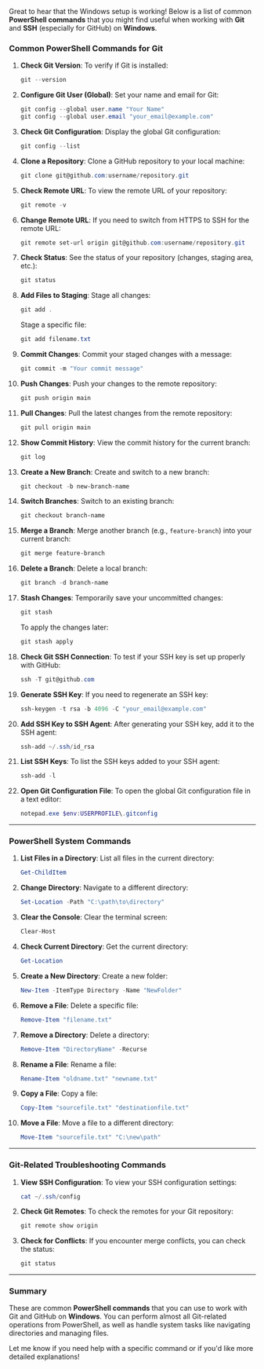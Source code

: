 Great to hear that the Windows setup is working! Below is a list of common **PowerShell commands** that you might find useful when working with **Git** and **SSH** (especially for GitHub) on **Windows**.

### **Common PowerShell Commands for Git**

1. **Check Git Version**:
   To verify if Git is installed:
   ```powershell
   git --version
   ```

2. **Configure Git User (Global)**:
   Set your name and email for Git:
   ```powershell
   git config --global user.name "Your Name"
   git config --global user.email "your_email@example.com"
   ```

3. **Check Git Configuration**:
   Display the global Git configuration:
   ```powershell
   git config --list
   ```

4. **Clone a Repository**:
   Clone a GitHub repository to your local machine:
   ```powershell
   git clone git@github.com:username/repository.git
   ```

5. **Check Remote URL**:
   To view the remote URL of your repository:
   ```powershell
   git remote -v
   ```

6. **Change Remote URL**:
   If you need to switch from HTTPS to SSH for the remote URL:
   ```powershell
   git remote set-url origin git@github.com:username/repository.git
   ```

7. **Check Status**:
   See the status of your repository (changes, staging area, etc.):
   ```powershell
   git status
   ```

8. **Add Files to Staging**:
   Stage all changes:
   ```powershell
   git add .
   ```
   Stage a specific file:
   ```powershell
   git add filename.txt
   ```

9. **Commit Changes**:
   Commit your staged changes with a message:
   ```powershell
   git commit -m "Your commit message"
   ```

10. **Push Changes**:
    Push your changes to the remote repository:
    ```powershell
    git push origin main
    ```

11. **Pull Changes**:
    Pull the latest changes from the remote repository:
    ```powershell
    git pull origin main
    ```

12. **Show Commit History**:
    View the commit history for the current branch:
    ```powershell
    git log
    ```

13. **Create a New Branch**:
    Create and switch to a new branch:
    ```powershell
    git checkout -b new-branch-name
    ```

14. **Switch Branches**:
    Switch to an existing branch:
    ```powershell
    git checkout branch-name
    ```

15. **Merge a Branch**:
    Merge another branch (e.g., `feature-branch`) into your current branch:
    ```powershell
    git merge feature-branch
    ```

16. **Delete a Branch**:
    Delete a local branch:
    ```powershell
    git branch -d branch-name
    ```

17. **Stash Changes**:
    Temporarily save your uncommitted changes:
    ```powershell
    git stash
    ```
    To apply the changes later:
    ```powershell
    git stash apply
    ```

18. **Check Git SSH Connection**:
    To test if your SSH key is set up properly with GitHub:
    ```powershell
    ssh -T git@github.com
    ```

19. **Generate SSH Key**:
    If you need to regenerate an SSH key:
    ```powershell
    ssh-keygen -t rsa -b 4096 -C "your_email@example.com"
    ```

20. **Add SSH Key to SSH Agent**:
    After generating your SSH key, add it to the SSH agent:
    ```powershell
    ssh-add ~/.ssh/id_rsa
    ```

21. **List SSH Keys**:
    To list the SSH keys added to your SSH agent:
    ```powershell
    ssh-add -l
    ```

22. **Open Git Configuration File**:
    To open the global Git configuration file in a text editor:
    ```powershell
    notepad.exe $env:USERPROFILE\.gitconfig
    ```

---

### **PowerShell System Commands**

1. **List Files in a Directory**:
   List all files in the current directory:
   ```powershell
   Get-ChildItem
   ```

2. **Change Directory**:
   Navigate to a different directory:
   ```powershell
   Set-Location -Path "C:\path\to\directory"
   ```

3. **Clear the Console**:
   Clear the terminal screen:
   ```powershell
   Clear-Host
   ```

4. **Check Current Directory**:
   Get the current directory:
   ```powershell
   Get-Location
   ```

5. **Create a New Directory**:
   Create a new folder:
   ```powershell
   New-Item -ItemType Directory -Name "NewFolder"
   ```

6. **Remove a File**:
   Delete a specific file:
   ```powershell
   Remove-Item "filename.txt"
   ```

7. **Remove a Directory**:
   Delete a directory:
   ```powershell
   Remove-Item "DirectoryName" -Recurse
   ```

8. **Rename a File**:
   Rename a file:
   ```powershell
   Rename-Item "oldname.txt" "newname.txt"
   ```

9. **Copy a File**:
   Copy a file:
   ```powershell
   Copy-Item "sourcefile.txt" "destinationfile.txt"
   ```

10. **Move a File**:
    Move a file to a different directory:
    ```powershell
    Move-Item "sourcefile.txt" "C:\new\path"
    ```

---

### **Git-Related Troubleshooting Commands**

1. **View SSH Configuration**:
   To view your SSH configuration settings:
   ```powershell
   cat ~/.ssh/config
   ```

2. **Check Git Remotes**:
   To check the remotes for your Git repository:
   ```powershell
   git remote show origin
   ```

3. **Check for Conflicts**:
   If you encounter merge conflicts, you can check the status:
   ```powershell
   git status
   ```

---

### **Summary**

These are common **PowerShell commands** that you can use to work with Git and GitHub on **Windows**. You can perform almost all Git-related operations from PowerShell, as well as handle system tasks like navigating directories and managing files.

Let me know if you need help with a specific command or if you'd like more detailed explanations!